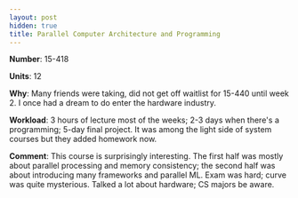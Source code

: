 ```yaml
---
layout: post
hidden: true
title: Parallel Computer Architecture and Programming
---
```

**Number**: 15-418

**Units**: 12

**Why**: Many friends were taking, did not get off waitlist for 15-440 until week 2. I once had a dream to do enter the hardware industry.

**Workload**: 3 hours of lecture most of the weeks; 2-3 days when there's a programming; 5-day final project. It was among the light side of system courses but they added homework now.

**Comment**: This course is surprisingly interesting. The first half was mostly about parallel processing and memory consistency; the second half was about introducing many frameworks and parallel ML. Exam was hard; curve was quite mysterious. Talked a lot about hardware; CS majors be aware.
